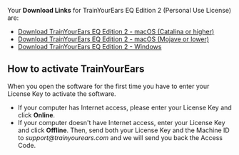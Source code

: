 Your **Download Links** for TrainYourEars EQ Edition 2 \(Personal Use License\) are:

- [Download TrainYourEars EQ Edition 2 - macOS (Catalina or higher)](https://www.trainyourears.com/download-xchange.php?os=Mac)
- [Download TrainYourEars EQ Edition 2 - macOS (Mojave or lower)](https://www.trainyourears.com/download-xchange.php?os=OldMac)
- [Download TrainYourEars EQ Edition 2 - Windows](https://www.trainyourears.com/download-xchange.php?os=Win)

## How to activate TrainYourEars

When you open the software for the first time you have to enter your License Key to activate the software.

- If your computer has Internet access, please enter your License Key and click **Online**.
- If your computer doesn't have Internet access, enter your License Key and click **Offline**. Then, send both your License Key and the Machine ID to _support@trainyourears.com_ and we will send you back the Access Code.

